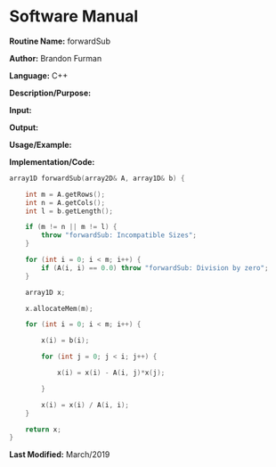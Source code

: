 # Software Manual

**Routine Name:** forwardSub

**Author:** Brandon Furman

**Language:** C++

**Description/Purpose:**

**Input:**

**Output:**

**Usage/Example:**

**Implementation/Code:**

```cpp
array1D forwardSub(array2D& A, array1D& b) {

	int m = A.getRows();
	int n = A.getCols();
	int l = b.getLength();

	if (m != n || m != l) {
		throw "forwardSub: Incompatible Sizes";
	}

	for (int i = 0; i < m; i++) {
		if (A(i, i) == 0.0) throw "forwardSub: Division by zero";
	}

	array1D x;

	x.allocateMem(m);

	for (int i = 0; i < m; i++) {

		x(i) = b(i);

		for (int j = 0; j < i; j++) {

			x(i) = x(i) - A(i, j)*x(j);

		}

		x(i) = x(i) / A(i, i);
	}

	return x;
}
```

**Last Modified:** March/2019